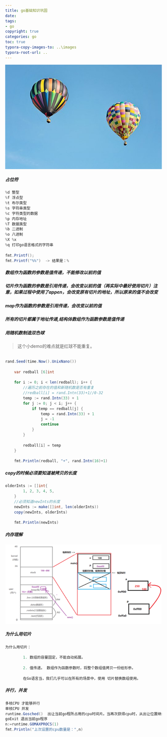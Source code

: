 ```yaml
---
title: go基础知识巩固
date: 
tags: 
- go 
copyright: true
categories: go
toc: true
typora-copy-images-to: ..\images
typora-root-url: ..
---
```




![img](/images/hot-air-balloons-4381674__340.jpg)

<!-- more -->

##### 占位符
```Java
%d 整型 
%f 浮点型
%t 布尔类型 
%s 字符串类型 
%c 字符类型的数据
%p 内存地址
%T 数据类型
%b 二进制
%o 八进制
%X %x 
%q 打印go语言格式的字符串

fmt.Printf();
fmt.Printf("%%")  -> 结果是：%
```



##### 数组作为函数的参数是值传递，不能修改以前的值 
##### 切片作为函数的参数是引用传递，会改变以前的值（再实际中最好使用切片）**注意，如果过程中使用了appen，会改变原有切片的地址，所以原来的值不会改变**
##### map作为函数的参数是引用传递，会改变以前的值
##### 所有的切片都属于地址传递,结构体数组作为函数参数是值传递
##### 用随机数制造双色球
> 这个小demo的难点就是红球不能重复。

```Java
 
rand.Seed(time.Now().UnixNano())

	var redball [6]int

	for i := 0; i < len(redball); i++ {
		//遍历之前存在的值和新随机数是否有重复
		//redball[i] = rand.Intn(33)+1//0-32
		temp := rand.Intn(33) + 1
		for j := 0; j < i; j++ {
			if temp == redball[j] {
				temp = rand.Intn(33) + 1
				j = -1
				continue
			}
		}

		redball[i] = temp
	}

	fmt.Println(redball, "+", rand.Intn(16)+1)
```

##### copy的时候必须要知道被拷贝的长度
```Java
olderInts := []int{
		1, 2, 3, 4, 5,
	}
	//必须知道newInts的长度
	newInts := make([]int, len(olderInts))
	copy(newInts, olderInts)

	fmt.Println(newInts)
```

##### 内存理解

![img](/images/2953304-d7ead28c283e33d0.png)


##### 为什么用切片
```Java
为什么用切片：

		1. 数组的容量固定，不能自动拓展。

		2. 值传递。 数组作为函数参数时，将整个数组值拷贝一份给形参。

		在Go语言当，我们几乎可以在所有的场景中，使用 切片替换数组使用。
```

##### 并行，并发
```Java
多核CPU 才能够并行
单核CPU 并发
runtime.Gosched()  出让当前go程所占用的cpu时间片。当再次获得cpu时，从出让位置继续回复执行。
goExit 退出当前go程序
n:=runtime.GOMAXPROCS(1)
fmt.Println("上次设置的cpu数量是：",n)
```




